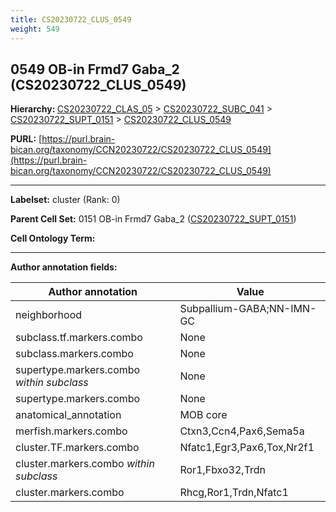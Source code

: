 ```yaml
---
title: CS20230722_CLUS_0549
weight: 549
---
```

## 0549 OB-in Frmd7 Gaba_2 (CS20230722_CLUS_0549)
<b>Hierarchy: </b>
[CS20230722_CLAS_05](../CS20230722_CLAS_05) >
[CS20230722_SUBC_041](../CS20230722_SUBC_041) >
[CS20230722_SUPT_0151](../CS20230722_SUPT_0151) >
[CS20230722_CLUS_0549](../CS20230722_CLUS_0549)

**PURL:** [https://purl.brain-bican.org/taxonomy/CCN20230722/CS20230722_CLUS_0549](https://purl.brain-bican.org/taxonomy/CCN20230722/CS20230722_CLUS_0549)

---


**Labelset:** cluster (Rank: 0)

**Parent Cell Set:** 0151 OB-in Frmd7 Gaba_2 ([CS20230722_SUPT_0151](../CS20230722_SUPT_0151))



**Cell Ontology Term:** 

[MARKER GENES.]: #


---

[TRANSFERRED ANNOTATIONS.]: #


[AUTHOR ANNOTATION FIELDS.]: #


**Author annotation fields:**

| Author annotation | Value |
|-------------------|-------|
|neighborhood|Subpallium-GABA;NN-IMN-GC|
|subclass.tf.markers.combo|None|
|subclass.markers.combo|None|
|supertype.markers.combo _within subclass_|None|
|supertype.markers.combo|None|
|anatomical_annotation|MOB core|
|merfish.markers.combo|Ctxn3,Ccn4,Pax6,Sema5a|
|cluster.TF.markers.combo|Nfatc1,Egr3,Pax6,Tox,Nr2f1|
|cluster.markers.combo _within subclass_|Ror1,Fbxo32,Trdn|
|cluster.markers.combo|Rhcg,Ror1,Trdn,Nfatc1|
